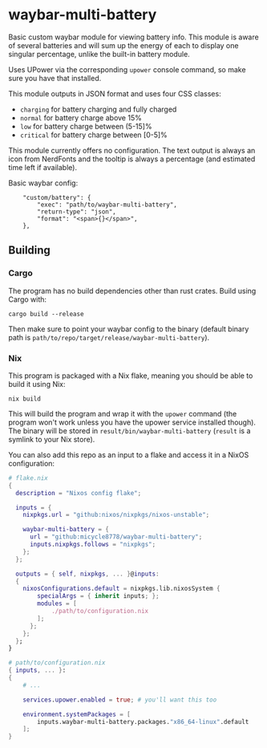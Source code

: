 # waybar-multi-battery

Basic custom waybar module for viewing battery info. This module is aware of
several batteries and will sum up the energy of each to display one singular
percentage, unlike the built-in battery module.

Uses UPower via the corresponding `upower` console command, so make sure you
have that installed.

This module outputs in JSON format and uses four CSS classes:

* `charging` for battery charging and fully charged
* `normal` for battery charge above 15%
* `low` for battery charge between (5-15]%
* `critical` for battery charge between [0-5]%

This module currently offers no configuration. The text output is always an 
icon from NerdFonts and the tooltip is always a percentage (and estimated time 
left if available).

Basic waybar config:

```jsonc
    "custom/battery": {
        "exec": "path/to/waybar-multi-battery",
        "return-type": "json",
        "format": "<span>{}</span>",
    },
```

## Building

### Cargo

The program has no build dependencies other than rust crates. Build using Cargo
with:

```
cargo build --release
```

Then make sure to point your waybar config to the binary (default binary path
is `path/to/repo/target/release/waybar-multi-battery`).

### Nix

This program is packaged with a Nix flake, meaning you should be able to build
it using Nix:

```
nix build
```

This will build the program and wrap it with the `upower` command (the program
won't work unless you have the upower service installed though). The binary 
will be stored in `result/bin/waybar-multi-battery` (`result` is a symlink to 
your Nix store).

You can also add this repo as an input to a flake and access it in a NixOS 
configuration:

```nix
# flake.nix
{
  description = "Nixos config flake";

  inputs = {
    nixpkgs.url = "github:nixos/nixpkgs/nixos-unstable";

    waybar-multi-battery = {
      url = "github:micycle8778/waybar-multi-battery";
      inputs.nixpkgs.follows = "nixpkgs";
    };
  };

  outputs = { self, nixpkgs, ... }@inputs: 
  {
    nixosConfigurations.default = nixpkgs.lib.nixosSystem {
        specialArgs = { inherit inputs; };
        modules = [
            ./path/to/configuration.nix
        ];
      };
    };
  };
}
```
```nix
# path/to/configuration.nix
{ inputs, ... }:
{
    # ...

    services.upower.enabled = true; # you'll want this too

    environment.systemPackages = [
        inputs.waybar-multi-battery.packages."x86_64-linux".default
    ];
}
```
